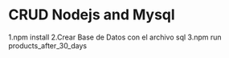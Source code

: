 # CRUD Nodejs and Mysql
1.npm install
2.Crear Base de Datos con el archivo sql
3.npm run products_after_30_days
